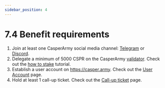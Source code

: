 ```yaml
---
sidebar_position: 4
---
```


# 7.4 Benefit requirements

1. Join at least one CasperArmy social media channel: <a href="https://t.me/casperarmyofficial/">Telegram</a> or <a href="https://discord.gg/sZQVdRCyqx">Discord</a>.
2. Delegate a minimum of 5000 CSPR on the CasperArmy <a href="https://staking.casper.army">validator</a>. Check out the <a href="https://docs.casperarmy.org/docs/validator/7.2-How-to-stake/">how to stake</a> tutorial.
3. Establish a user account on https://casper.army. Check out the <a href="https://docs.casperarmy.org/docs/PLATFORM/5.3-User-account/">User Account</a> page.
4. Hold at least 1 call-up ticket. Check out the <a href="https://docs.casperarmy.org/docs/PRODUCTS%20AND%20SERVICES/2.7-call-up-ticket">Call-up ticket</a> page.
